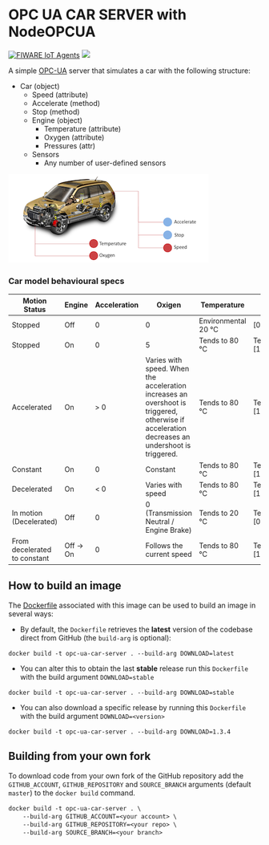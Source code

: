 # OPC UA CAR SERVER with NodeOPCUA

[![FIWARE IoT Agents](https://nexus.lab.fiware.org/repository/raw/public/badges/chapters/iot-agents.svg)](https://www.fiware.org/developers/catalogue/)
[![](https://nexus.lab.fiware.org/repository/raw/public/badges/stackoverflow/iot-agents.svg)](https://stackoverflow.com/questions/tagged/fiware+iot)

A simple [OPC-UA](https://opcfoundation.org/about/opc-technologies/opc-ua/) server that simulates a car with the following structure:

-   Car (object)
    -   Speed (attribute)
    -   Accelerate (method)
    -   Stop (method)
    -   Engine (object)
        -   Temperature (attribute)
        -   Oxygen (attribute)
        -   Pressures (attr)
    -   Sensors
        -   Any number of user-defined sensors

![Car Schema](https://github.com/Engineering-Research-and-Development/opc-ua-car-server/blob/master/img/car_schema.png)

### Car model behavioural specs

| Motion Status | Engine | Acceleration | Oxigen | Temperature          | Pressures              | Speed |
| ------------- | ------------- | ------------- | ------------- |----------------------|------------------------| ------------- |
| Stopped | Off  | 0  | 0  | Environmental 20 °C  | [0,0,0]                | 0 |
| Stopped | On  | 0  | 5  | Tends to 80 °C    | Tends to [100,100,100] | 0                        |
| Accelerated | On  | > 0 | Varies with speed. When the acceleration increases an overshoot is triggered, otherwise if acceleration decreases an undershoot is triggered. | Tends to 80 °C     | Tends to [100,100,100] | Varies with acceleration |
| Constant | On | 0 | Constant | Tends to 80 °C     | Tends to [100,100,100] | Constant                 |
| Decelerated | On | < 0 | Varies with speed | Tends to 80 °C    | Tends to [100,100,100] | Varies with deceleration |
| In motion (Decelerated) | Off | 0 | 0 (Transmission Neutral / Engine Brake) | Tends to 20 °C    | Tends to [0,0,0]       | Tends to 0               |
| From decelerated to constant | Off -> On | 0 | Follows the current speed  | Tends to 80 °C    | Tends to [100,100,100]     | Constant               |



## How to build an image

The [Dockerfile](https://github.com/Engineering-Research-and-Development/opc-ua-car-server/blob/master/docker/Dockerfile) associated with this image
can be used to build an image in several ways:

-   By default, the `Dockerfile` retrieves the **latest** version of the codebase direct from GitHub (the `build-arg` is
    optional):

```console
docker build -t opc-ua-car-server . --build-arg DOWNLOAD=latest
```

-   You can alter this to obtain the last **stable** release run this `Dockerfile` with the build argument
    `DOWNLOAD=stable`

```console
docker build -t opc-ua-car-server . --build-arg DOWNLOAD=stable
```

-   You can also download a specific release by running this `Dockerfile` with the build argument `DOWNLOAD=<version>`

```console
docker build -t opc-ua-car-server . --build-arg DOWNLOAD=1.3.4
```

## Building from your own fork

To download code from your own fork of the GitHub repository add the `GITHUB_ACCOUNT`, `GITHUB_REPOSITORY` and
`SOURCE_BRANCH` arguments (default `master`) to the `docker build` command.

```console
docker build -t opc-ua-car-server . \
    --build-arg GITHUB_ACCOUNT=<your account> \
    --build-arg GITHUB_REPOSITORY=<your repo> \
    --build-arg SOURCE_BRANCH=<your branch>
```
